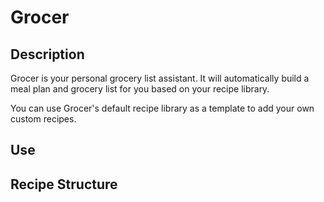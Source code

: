 # Grocer #

## Description ##
Grocer is your personal grocery list assistant. It will automatically build a meal plan and grocery list for you based on your recipe library.

You can use Grocer's default recipe library as a template to add your own custom recipes.


## Use ##

## Recipe Structure ##
